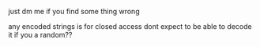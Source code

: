 just dm me if you find some thing wrong

any encoded strings is for closed access dont expect to be able to decode it if you a random??
